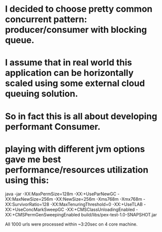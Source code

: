 # I decided to choose pretty common concurrent pattern: producer/consumer with blocking queue.
# I assume that in real world this application can be horizontally scaled using some external cloud queuing solution.
# So in fact this is all about developing performant Consumer.

# playing with different jvm options gave me best performance/resources utilization using this:
java -jar -XX:MaxPermSize=128m -XX:+UseParNewGC -XX:MaxNewSize=256m -XX:NewSize=256m -Xms768m -Xmx768m 
-XX:SurvivorRatio=128 -XX:MaxTenuringThreshold=0  -XX:+UseTLAB -XX:+UseConcMarkSweepGC -XX:+CMSClassUnloadingEnabled 
-XX:+CMSPermGenSweepingEnabled build/libs/pex-test-1.0-SNAPSHOT.jar

All 1000 urls were processed within ~3:20sec on 4 core machine.
